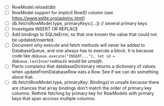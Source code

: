 - [ ] RowModel.reload(db)
- [ ] RowModel support for implicit RowID column (see https://www.sqlite.org/autoinc.html)
- [ ] db.fetch(RowModel.type, primaryKeys:[...])    // several primary keys
- [ ] Investigate INSERT OR REPLACE
- [ ] Add bindings to SQLiteError, so that one known the value that could not be updated/inserted.
- [ ] Document why execute and fetch methods will never be added to DatabaseQueue, and one always has to execute a block. It is because code like `dbQueue.execute("INSERT..."); let id = dbQueue.lastInsertedRowID` would be *unsafe*.
- [ ] Pierlo complains that databaseDictionary returns a dictionary of values when updateFromDatabaseRow eats a Row. See if we can do something about that.
- [ ] db.fetch(RowModel.type, primaryKey: Bindings) in unsafe because there are chances that array bindings don't match the order of primary key columns. Rethink fetching by primary key for RowModels with primary keys that span accross multiple columns.